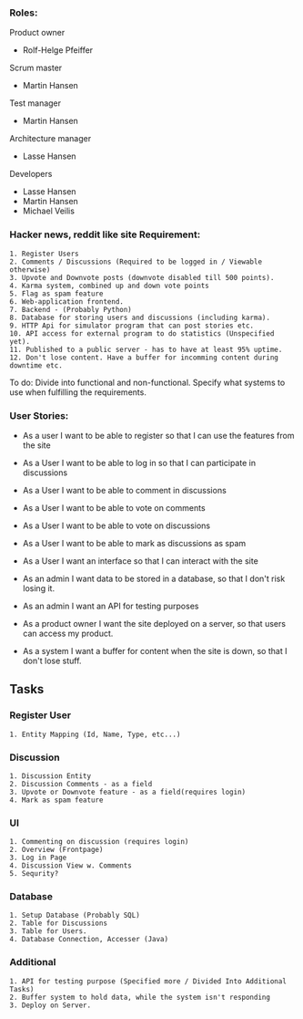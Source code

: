 ### Roles:
Product owner
- Rolf-Helge Pfeiffer

Scrum master
- Martin Hansen

Test manager
- Martin Hansen

Architecture manager
- Lasse Hansen

Developers
- Lasse Hansen
- Martin Hansen
- Michael Veilis

### Hacker news, reddit like site Requirement:

	1. Register Users
	2. Comments / Discussions (Required to be logged in / Viewable otherwise)
	3. Upvote and Downvote posts (downvote disabled till 500 points). 
	4. Karma system, combined up and down vote points
	5. Flag as spam feature
	6. Web-application frontend. 
	7. Backend - (Probably Python)
	8. Database for storing users and discussions (including karma).
	9. HTTP Api for simulator program that can post stories etc.
	10. API access for external program to do statistics (Unspecified yet).
	11. Published to a public server - has to have at least 95% uptime. 
	12. Don't lose content. Have a buffer for incomming content during downtime etc.  



To do:
	Divide into functional and non-functional. 
	Specify what systems to use when fulfilling the requirements. 
	
	
	
### User Stories:
- As a user I want to be able to register so that I can use the features from the site

- As a User I want to be able to log in so that I can participate in discussions

- As a User I want to be able to comment in discussions

- As a User I want to be able to vote on comments

- As a User I want to be able to vote on discussions

- As a User I want to be able to mark as discussions as spam

- As a User I want an interface so that I can interact with the site

- As an admin I want data to be stored in a database, so that I don't risk losing it. 

- As an admin I want an API for testing purposes

- As a product owner I want the site deployed on a server, so that users can access my product.

- As a system I want a buffer for content when the site is down, so that I don't lose stuff.



## Tasks

### Register User
	1. Entity Mapping (Id, Name, Type, etc...)

### Discussion
	1. Discussion Entity 
	2. Discussion Comments - as a field
	3. Upvote or Downvote feature - as a field(requires login) 
	4. Mark as spam feature

### UI
	1. Commenting on discussion (requires login) 
	2. Overview (Frontpage) 
	3. Log in Page
	4. Discussion View w. Comments
	5. Sequrity?

### Database 
	1. Setup Database (Probably SQL) 
	2. Table for Discussions
	3. Table for Users.
	4. Database Connection, Accesser (Java)

### Additional
	1. API for testing purpose (Specified more / Divided Into Additional Tasks)
	2. Buffer system to hold data, while the system isn't responding
	3. Deploy on Server. 




